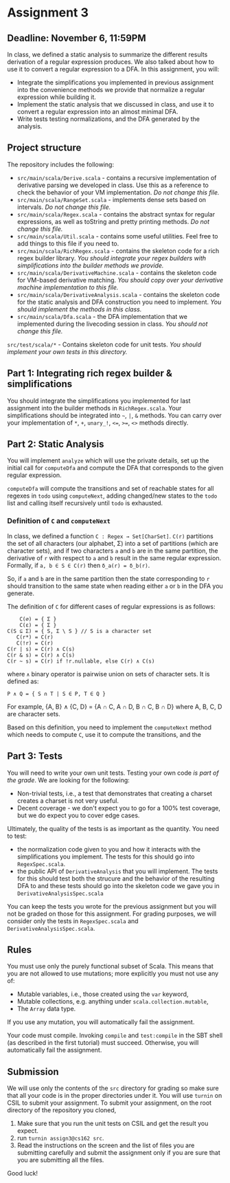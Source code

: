 # Assignment 3

## Deadline: November 6, 11:59PM

In class, we defined a static analysis to summarize the different results
derivation of a regular expression produces. We also talked
about how to use it to convert a regular expression to a DFA. In this
assignment, you will:

 - Integrate the simplifications you implemented in previous
   assignment into the convenience methods we provide that normalize a
   regular expression while building it.
 - Implement the static analysis that we discussed in class, and use
   it to convert a regular expression into an almost minimal DFA.
 - Write tests testing normalizations, and the DFA generated by the analysis.

## Project structure

The repository includes the following:

  - `src/main/scala/Derive.scala` - contains a recursive
    implementation of derivative parsing we developed in class. Use
    this as a reference to check the behavior of your VM
    implementation. *Do not change this file.*
  - `src/main/scala/RangeSet.scala` - implements dense sets based on
    intervals. *Do not change this file.*
  - `src/main/scala/Regex.scala` - contains the abstract syntax for
    regular expressions, as well as toString and pretty printing
    methods. *Do not change this file.*
  - `src/main/scala/Util.scala` - contains some useful utilities. Feel
    free to add things to this file if you need to.
  - `src/main/scala/RichRegex.scala` - contains the skeleton code for
    a rich regex builder library. *You should integrate your regex
    builders with simplifications into the builder methods we
    provide.*
  - `src/main/scala/DerivativeMachine.scala` - contains the skeleton
    code for VM-based derivative matching. *You should copy over your
    derivative machine implementation to this file.*
  - `src/main/scala/DerivativeAnalysis.scala` - contains the skeleton
    code for the static analysis and DFA construction you need to
    implement. *You should implement the methods in this class.*
  - `src/main/scala/Dfa.scala` - the DFA implementation that we
    implemented during the livecoding session in class. *You should
    not change this file.*

  `src/test/scala/*` - Contains skeleton code for unit tests. *You
  should implement your own tests in this directory.*

## Part 1: Integrating rich regex builder & simplifications

You should integrate the simplifications you implemented for last
assignment into the builder methods in `RichRegex.scala`. Your
simplifications should be integrated into `~`, `|`, `&` methods. You
can carry over your implementation of `*`, `+`, `unary_!`, `<=`, `>=`,
`<>` methods directly.

## Part 2: Static Analysis

You will implement `analyze` which will use the private details, set
up the initial call for `computeDfa` and compute the DFA that
corresponds to the given regular expression.

`computeDfa` will compute the transitions and set of reachable states
for all regexes in `todo` using `computeNext`, adding changed/new
states to the `todo` list and calling itself recursively until `todo`
is exhausted.

### Definition of `C` and `computeNext`

In class, we defined a function `C : Regex → Set[CharSet]`. `C(r)`
partitions the set of all characters (our alphabet, Σ) into a set of
partitions (which are character sets), and if two characters `a` and
`b` are in the same partition, the derivative of `r` with respect to `a`
and `b` result in the same regular expression. Formally, if `a, b ∈ S
∈ C(r)` then `δ_a(r) = δ_b(r)`.

So, if `a` and `b` are in the same partition then the state
corresponding to `r` should transition to the same state when reading
either `a` or `b` in the DFA you generate.

The definition of `C` for different cases of regular expressions is as
follows:

```
    C(∅) = { Σ }
    C(ε) = { Σ }
C(S ⊆ Σ) = { S, Σ \ S } // S is a character set
   C(r*) = C(r)
   C(!r) = C(r)
C(r | s) = C(r) ∧ C(s)
C(r & s) = C(r) ∧ C(s)
C(r ~ s) = C(r) if !r.nullable, else C(r) ∧ C(s)
```

where `∧` binary operator is pairwise union on sets of character sets.
It is defined as:

```
P ∧ Q = { S ∩ T | S ∈ P, T ∈ Q }
```

For example, {A, B} ∧ {C, D} = {A ∩ C, A ∩ D, B ∩ C, B ∩ D} where A,
B, C, D are character sets.

Based on this definition, you need to implement the `computeNext` method
which needs to compute `C`, use it to compute the transitions, and the

## Part 3: Tests

You will need to write your own unit tests. Testing your own code *is
part of the grade*. We are looking for the following:
  - Non-trivial tests, i.e., a test that demonstrates that creating a
    charset creates a charset is not very useful.
  - Decent coverage - we don't expect you to go for a 100% test
    coverage, but we do expect you to cover edge cases.

Ultimately, the quality of the tests is as important as the quantity. You
need to test:
 - the normalization code given to you and how it interacts with the
   simplifications you implement. The tests for this should go into
   `RegexSpec.scala`.
 - the public API of `DerivativeAnalysis` that you will implement. The
   tests for this should test both the strucure and the behavior of the
   resulting DFA to and these tests should go into the skeleton code
   we gave you in `DerivativeAnalysisSpec.scala`

You can keep the tests you wrote for the previous assignment but you
will not be graded on those for this assignment. For grading purposes,
we will consider only the tests in `RegexSpec.scala` and
`DerivativeAnalysisSpec.scala`.

## Rules

You must use only the purely functional subset of Scala. This means
that you are not allowed to use mutations; more explicitly you must
not use any of:
  - Mutable variables, i.e., those created using the `var` keyword,
  - Mutable collections, e.g. anything under
    `scala.collection.mutable`,
  - The `Array` data type.

If you use any mutation, you will automatically fail the assignment.

Your code must compile. Invoking `compile` and `test:compile` in the
SBT shell (as described in the first tutorial) must
succeed. Otherwise, you will automatically fail the assignment.

## Submission

We will use only the contents of the `src` directory for grading so
make sure that all your code is in the proper directories under it.
You will use `turnin` on CSIL to submit your assignment.  To submit
your assignment, on the root directory of the repository you cloned,

  1. Make sure that you run the unit tests on CSIL and get the result
       you expect.
  2. run `turnin assign3@cs162 src`.
  3. Read the instructions on the screen and the list of files you are
       submitting carefully and submit the assignment only if you are
       sure that you are submitting all the files.

Good luck!
